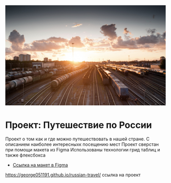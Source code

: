 <h2 align="center"><a  href="https://george051191.github.io/russian-travel/" target="_blank"><img src="./images/__background (1).png" width="600px" alt="Шапка"></a></h2>


# Проект: Путешествие по России

Проект о том как и где можно путешествовать в нашей стране. С описанием наиболее интересныхк посещению мест
Проект сверстан при помощи макета из Figma
Использованы технологии грид таблиц и также флексбокса
* [Ссылка на макет в Figma](https://www.figma.com/file/5S2WSbEFL6awjVWJ0NWL8Q/Sprint-3_-Russia-_-desktop-mobile?node-id=28503%3A0)

https://george051191.github.io/russian-travel/
ссылка на проект

